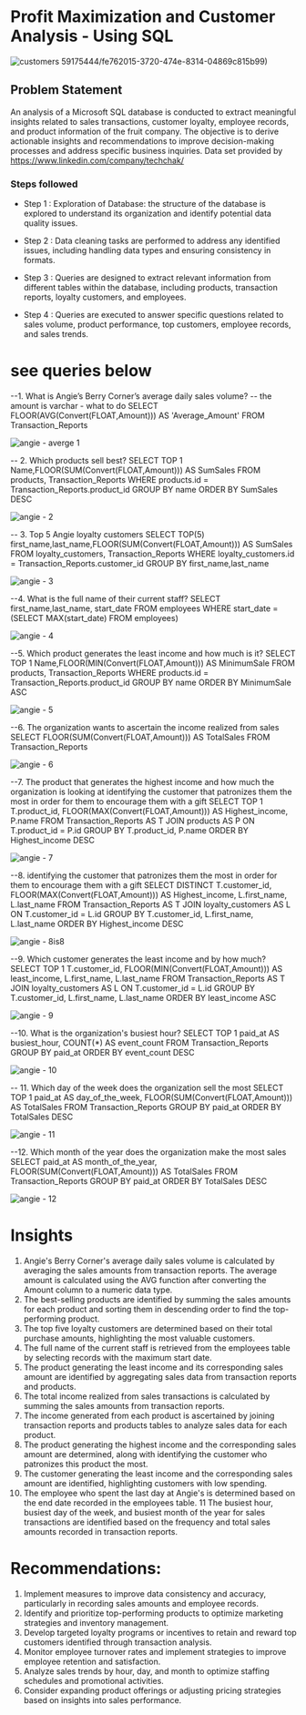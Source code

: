 
# Profit Maximization and Customer Analysis - Using SQL 
 

![customers](https://github.com/MariaImuede/Power-Bi/assets/159175444/29319929-a4d4-4ef6-a62a-d506e91115bf)
59175444/fe762015-3720-474e-8314-04869c815b99)


## Problem Statement

An analysis of a Microsoft SQL database is conducted to extract meaningful insights related to sales transactions, customer loyalty, employee records, and product information of the fruit company. The objective is to derive actionable insights and recommendations to improve decision-making processes and address specific business inquiries.
Data set provided by https://www.linkedin.com/company/techchak/



### Steps followed 

- Step 1 : Exploration of Database: the structure of the database is explored to understand its organization and identify potential data quality issues.

- Step 2 : Data cleaning tasks are performed to address any identified issues, including handling data types and ensuring consistency in formats.

- Step 3 : Queries are designed to extract relevant information from different tables within the database, including products, transaction reports, loyalty customers, and employees.


- Step 4 : Queries are executed to answer specific questions related to sales volume, product performance, top customers, employee records, and sales trends.
           
# see queries below

--1. What is Angie’s Berry Corner’s average daily sales volume?
-- the amount is varchar - what to do
SELECT FLOOR(AVG(Convert(FLOAT,Amount))) AS 'Average_Amount' FROM Transaction_Reports

![angie - averge 1](https://github.com/MariaImuede/Power-Bi/assets/159175444/b63e2635-2e77-47c3-98c7-e094049c90c8)

-- 2. Which products sell best?
SELECT TOP 1 Name,FLOOR(SUM(Convert(FLOAT,Amount))) AS SumSales FROM products, Transaction_Reports
WHERE products.id = Transaction_Reports.product_id
GROUP BY name
ORDER BY SumSales DESC

![angie - 2](https://github.com/MariaImuede/Power-Bi/assets/159175444/72fe6722-2b17-4bdb-8ba3-8ee3e2eba3e5)

-- 3. Top 5 Angie loyalty customers
SELECT TOP(5) first_name,last_name,FLOOR(SUM(Convert(FLOAT,Amount))) AS SumSales 
FROM loyalty_customers, Transaction_Reports
WHERE loyalty_customers.id = Transaction_Reports.customer_id
GROUP BY first_name,last_name

![angie - 3](https://github.com/MariaImuede/Power-Bi/assets/159175444/30d584ef-b0f6-4516-a1f6-6b24e68c4cd5)

--4. What is the full name of their current staff?
SELECT first_name,last_name, start_date
FROM employees WHERE start_date = (SELECT MAX(start_date) FROM employees)

![angie - 4](https://github.com/MariaImuede/Power-Bi/assets/159175444/8e3225de-6565-41ec-a5a0-2ad31abbab47)


--5. Which product generates the least income and how much is it?
SELECT TOP 1 Name,FLOOR(MIN(Convert(FLOAT,Amount))) AS MinimumSale
FROM products, Transaction_Reports
WHERE products.id = Transaction_Reports.product_id
GROUP BY name
ORDER BY MinimumSale ASC

![angie - 5](https://github.com/MariaImuede/Power-Bi/assets/159175444/7a22a58b-3e0c-494a-997a-289799049f4e)


--6. The organization wants to ascertain the income realized from sales
SELECT FLOOR(SUM(Convert(FLOAT,Amount))) AS TotalSales 
FROM Transaction_Reports

![angie - 6](https://github.com/MariaImuede/Power-Bi/assets/159175444/6092eabf-2dfd-408c-8683-a9998f8065d4)

--7. The product that generates the highest income and how much the organization is looking at identifying the customer that patronizes them the most in order for them to encourage them with a gift
SELECT TOP 1 T.product_id, FLOOR(MAX(Convert(FLOAT,Amount))) AS Highest_income, P.name
FROM Transaction_Reports AS T
JOIN products AS P
ON T.product_id = P.id
GROUP BY T.product_id, P.name
ORDER BY  Highest_income DESC

![angie - 7](https://github.com/MariaImuede/Power-Bi/assets/159175444/0cec866e-7d8d-4195-9341-c0733e8ee224)

--8. identifying the customer that patronizes them the most in order for them to encourage them with a gift
SELECT DISTINCT T.customer_id, FLOOR(MAX(Convert(FLOAT,Amount))) AS Highest_income, L.first_name, L.last_name
FROM Transaction_Reports AS T
JOIN loyalty_customers AS L
ON T.customer_id = L.id
GROUP BY T.customer_id, L.first_name, L.last_name 
ORDER BY  Highest_income DESC

![angie - 8is8](https://github.com/MariaImuede/Power-Bi/assets/159175444/458a1b5b-2554-439b-b391-3e9302128ec2)

--9. Which customer generates the least income and by how much?
SELECT TOP 1 T.customer_id, FLOOR(MIN(Convert(FLOAT,Amount))) AS least_income, L.first_name, L.last_name
FROM Transaction_Reports AS T 
JOIN loyalty_customers AS L
ON T.customer_id = L.id
GROUP BY T.customer_id, L.first_name, L.last_name 
ORDER BY  least_income ASC

![angie - 9](https://github.com/MariaImuede/Power-Bi/assets/159175444/14543de6-5394-4921-88f2-17b03c1d3756)

--10. What is the organization's busiest hour?
SELECT TOP 1 paid_at AS busiest_hour, COUNT(*) AS event_count
FROM Transaction_Reports
GROUP BY paid_at 
ORDER BY event_count DESC 

![angie - 10](https://github.com/MariaImuede/Power-Bi/assets/159175444/40903a9c-75e4-4a46-acdc-b578c3bc7f73)

-- 11. Which day of the week does the organization sell the most
SELECT TOP 1 paid_at AS day_of_the_week, FLOOR(SUM(Convert(FLOAT,Amount))) AS TotalSales
FROM Transaction_Reports
GROUP BY paid_at 
ORDER BY TotalSales DESC 

![angie - 11](https://github.com/MariaImuede/Power-Bi/assets/159175444/c9ce2da1-b934-40b6-a9e3-bf5822b8b67f)

--12. Which month of the year does the organization make the most sales
SELECT paid_at AS month_of_the_year, FLOOR(SUM(Convert(FLOAT,Amount))) AS TotalSales
FROM Transaction_Reports
GROUP BY paid_at 
ORDER BY TotalSales DESC

![angie - 12](https://github.com/MariaImuede/Power-Bi/assets/159175444/36a7cdd8-e213-4b17-8a23-434e605c2296)


# Insights

1. Angie's Berry Corner's average daily sales volume is calculated by averaging the sales amounts from transaction reports. The average amount is calculated using the AVG function after converting the Amount column to a numeric data type.
2. The best-selling products are identified by summing the sales amounts for each product and sorting them in descending order to find the top-performing product.
3. The top five loyalty customers are determined based on their total purchase amounts, highlighting the most valuable customers.
4. The full name of the current staff is retrieved from the employees table by selecting records with the maximum start date.
5. The product generating the least income and its corresponding sales amount are identified by aggregating sales data from transaction reports and products.
6. The total income realized from sales transactions is calculated by summing the sales amounts from transaction reports.
7. The income generated from each product is ascertained by joining transaction reports and products tables to analyze sales data for each product.
8. The product generating the highest income and the corresponding sales amount are determined, along with identifying the customer who patronizes this product the most.
9. The customer generating the least income and the corresponding sales amount are identified, highlighting customers with low spending.
10. The employee who spent the last day at Angie's is determined based on the end date recorded in the employees table.
11 The busiest hour, busiest day of the week, and busiest month of the year for sales transactions are identified based on the frequency and total sales amounts recorded in transaction reports.

# Recommendations:

1. Implement measures to improve data consistency and accuracy, particularly in recording sales amounts and employee records.
2. Identify and prioritize top-performing products to optimize marketing strategies and inventory management.
3. Develop targeted loyalty programs or incentives to retain and reward top customers identified through transaction analysis.
4. Monitor employee turnover rates and implement strategies to improve employee retention and satisfaction.
5. Analyze sales trends by hour, day, and month to optimize staffing schedules and promotional activities.
6. Consider expanding product offerings or adjusting pricing strategies based on insights into sales performance.

